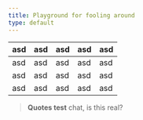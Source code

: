 ```yaml
---
title: Playground for fooling around
type: default
---
```


| asd | asd | asd | asd | asd |
|-----|-----|-----|-----|-----|
| asd | asd | asd | asd | asd |
| asd | asd | asd | asd | asd |
| asd | asd | asd | asd | asd |

> **Quotes test**
> chat, is this real?